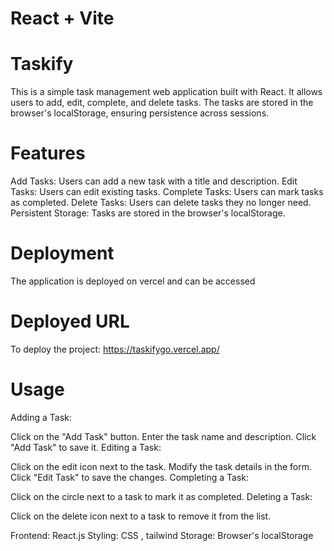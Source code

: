 # React + Vite

# Taskify
This is a simple task management web application built with React. It allows users to add, edit, complete, and delete tasks. The tasks are stored in the browser's localStorage, ensuring persistence across sessions.

# Features
Add Tasks: Users can add a new task with a title and description.
Edit Tasks: Users can edit existing tasks.
Complete Tasks: Users can mark tasks as completed.
Delete Tasks: Users can delete tasks they no longer need.
Persistent Storage: Tasks are stored in the browser's localStorage.



# Deployment
The application is deployed on vercel and can be accessed

# Deployed URL
To deploy the project:  https://taskifygo.vercel.app/

# Usage
Adding a Task:

Click on the "Add Task" button.
Enter the task name and description.
Click "Add Task" to save it.
Editing a Task:

Click on the edit icon next to the task.
Modify the task details in the form.
Click "Edit Task" to save the changes.
Completing a Task:

Click on the circle next to a task to mark it as completed.
Deleting a Task:

Click on the delete icon next to a task to remove it from the list.

Frontend: React.js
Styling: CSS , tailwind
Storage: Browser's localStorage